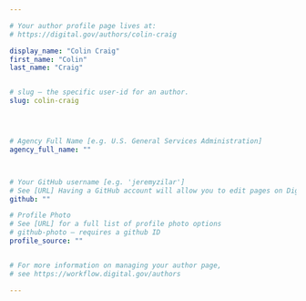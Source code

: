 ```yaml
---

# Your author profile page lives at:
# https://digital.gov/authors/colin-craig

display_name: "Colin Craig"
first_name: "Colin"
last_name: "Craig"


# slug — the specific user-id for an author.
slug: colin-craig




# Agency Full Name [e.g. U.S. General Services Administration]
agency_full_name: ""



# Your GitHub username [e.g. 'jeremyzilar']
# See [URL] Having a GitHub account will allow you to edit pages on DigitalGov. The image used in your GitHub account can also be used to populate your digital.gov profile photo.
github: ""

# Profile Photo
# See [URL] for a full list of profile photo options
# github-photo — requires a github ID
profile_source: ""


# For more information on managing your author page,
# see https://workflow.digital.gov/authors

---
```

